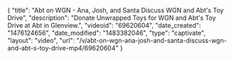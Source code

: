 {
    "title": "Abt on WGN - Ana, Josh, and Santa Discuss WGN and Abt's Toy Drive",
    "description": "Donate Unwrapped Toys for WGN and Abt's Toy Drive at Abt in Glenview.",
    "videoid": "69620604",
    "date_created": "1476124656",
    "date_modified": "1483382046",
    "type": "captivate",
    "layout": "video",
    "url": "\/v\/abt-on-wgn-ana-josh-and-santa-discuss-wgn-and-abt-s-toy-drive-mp4\/69620604"
}